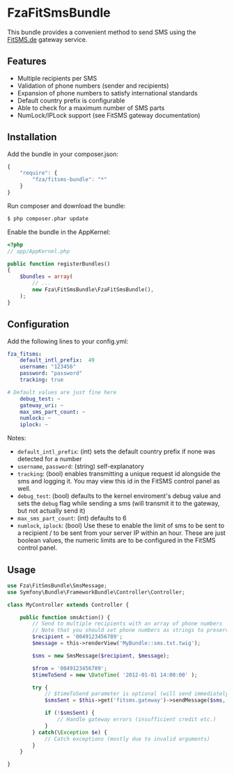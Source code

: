 # FzaFitSmsBundle

This bundle provides a convenient method to send SMS using the [FitSMS.de](http://fitsms.de) gateway service.

## Features

- Multiple recipients per SMS
- Validation of phone numbers (sender and recipients)
- Expansion of phone numbers to satisfy international standards
- Default country prefix is configurable
- Able to check for a maximum number of SMS parts
- NumLock/IPLock support (see FitSMS gateway documentation)

## Installation

Add the bundle in your composer.json:

```js
{
    "require": {
        "fza/fitsms-bundle": "*"
    }
}
```

Run composer and download the bundle:

``` bash
$ php composer.phar update
```

Enable the bundle in the AppKernel:

``` php
<?php
// app/AppKernel.php

public function registerBundles()
{
    $bundles = array(
        // ...
        new Fza\FitSmsBundle\FzaFitSmsBundle(),
    );
}
```

## Configuration

Add the following lines to your config.yml:

``` yaml
fza_fitsms:
    default_intl_prefix:  49
    username: "123456"
    password: "password"
    tracking: true

# Default values are just fine here
    debug_test: ~
    gateway_uri: ~
    max_sms_part_count: ~
    numlock: ~
    iplock: ~
```

Notes:

- `default_intl_prefix`: (int) sets the default country prefix if none was detected for a number
- `username`, `password`: (string) self-explanatory
- `tracking`: (bool) enables transmitting a unique request id alongside the sms and logging it. You may view this id in the FitSMS control panel as well.
- `debug_test`: (bool) defaults to the kernel enviroment's debug value and sets the `debug` flag while sending a sms (will transmit it to the gateway, but not actually send it)
- `max_sms_part_count`: (int) defaults to 6
- `numlock`, `iplock`: (bool) Use these to enable the limit of sms to be sent to a recipient / to be sent from your server IP within an hour. These are just boolean values, the numeric limits are to be configured in the FitSMS control panel.

## Usage

``` php
use Fza\FitSmsBundle\SmsMessage;
use Symfony\Bundle\FrameworkBundle\Controller\Controller;

class MyController extends Controller {

    public function smsAction() {
        // Send to multiple recipients with an array of phone numbers
        // Note that you should set phone numbers as strings to preserve leading zeros
        $recipient = '0049123456789';
        $message = this->renderView('MyBundle::sms.txt.twig');

        $sms = new SmsMessage($recipient, $message);

        $from = '0049123456789';
        $timeToSend = new \DateTime( '2012-01-01 14:00:00' );

        try {
            // $timeToSend parameter is optional (will send immediately)
            $smsSent = $this->get('fitsms.gateway')->sendMessage($sms, $from, $timeToSend);

            if (!$smsSent) {
                // Handle gateway errors (insufficient credit etc.)
            }
        } catch(\Exception $e) {
            // Catch exceptions (mostly due to invalid arguments)
        }
    }

}
```

